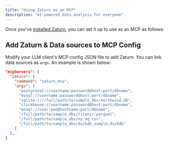 ```yaml
---
title: "Using Zaturn as an MCP"
description: "AI-powered data analysis for everyone"
---
```


Once you've [installed Zaturn](/docs/install), you can set it up to use as an MCP as follows:

## Add Zaturn & Data sources to MCP Config

Modify your LLM client's MCP config JSON file to add Zaturn. You can link data sources as `args`. An example is shown below:

```json
"mcpServers": {
  "zaturn": {
    "command": "zaturn_mcp",
    "args": [
      "postgresql://username:password@host:port/dbname",
      "mysql://username:password@host:port/dbname",
      "sqlite:////full/path/to/sample_dbs/northwind.db",
      "clickhouse://username:password@host:port/dbname",
      "mssql://user:pwd@hostname:port/dbname",
      "/full/path/to/sample_dbs/titanic.parquet",
      "/full/path/to/sample_dbs/ny_aq.csv",
      "/full/path/to/sample_dbs/duckdb_sample.duckdb"
    ]
  },
}
```

